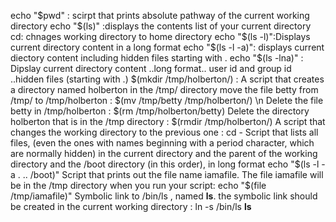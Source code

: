 echo "$pwd" : scirpt that prints absolute pathway of the current working directory
echo "$(ls)" :displays the contents list of your current directory
cd: chnages working directory to home directory
 echo "$(ls -l)":Displays current directory content in a long format
echo "$(ls -l -a)": displays current diectory content including hidden files starting with .
echo "$(ls -lna)" : Dipslay current directory content ..long format.. user id and group id ..hidden files (starting with  .)
$(mkdir /tmp/holberton/) : A script that creates a directory named holberton in the /tmp/ directory
move the file betty from /tmp/ to /tmp/holberton : $(mv /tmp/betty /tmp/holberton/) \n
Delete the file betty in /tmp/holberton : $(rm /tmp/holberton/betty)
Delete the directory holberton that is in the /tmp directory : $(rmdir /tmp/holberton/)
A script that changes the working directory to the previous  one : cd -
Script that lists all files, (even the ones with names beginning with a period character, which are normally hidden) in the current directory and the parent of the working directory and the /boot directory (in this order), in long format echo "$(ls -l -a . .. /boot)"
Script that prints out the file name iamafile. The file iamafile will be in the /tmp directory when you run your script: echo "$(file /tmp/iamafile)"
Symbolic link to /bin/ls , named __ls__. the symbolic link should be created in the current working directory : ln -s /bin/ls __ls__